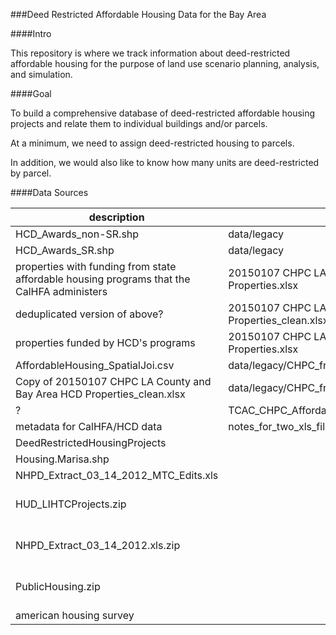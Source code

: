 ###Deed Restricted Affordable Housing Data for the Bay Area

####Intro

This repository is where we track information about deed-restricted affordable housing for the purpose of land use scenario planning, analysis, and simulation. 

####Goal

To build a comprehensive database of deed-restricted affordable housing projects and relate them to individual buildings and/or parcels. 

At a minimum, we need to assign deed-restricted housing to parcels. 

In addition, we would also like to know how many units are deed-restricted by parcel.

####Data Sources

description|filename|path|date|contact|link
------|----|----|----|----|--------
|HCD_Awards_non-SR.shp|data/legacy||mike|
|HCD_Awards_SR.shp|data/legacy||mike|
properties with funding from state affordable housing programs that the CalHFA administers|20150107 CHPC LA County and Bay Area CalHFA Properties.xlsx|data/legacy/CHPC_fr_Pedro|1/7/15|pedro|
deduplicated version of above?|20150107 CHPC LA County and Bay Area CalHFA Properties_clean.xlsx|data/legacy/CHPC_fr_Pedro|1/7/15|pedro|
properties funded by HCD's programs|20150107 CHPC LA County and Bay Area HCD Properties.xlsx|data/legacy/CHPC_fr_Pedro|1/7/15|pedro|
|AffordableHousing_SpatialJoi.csv|data/legacy/CHPC_fr_Pedro||pedro|
|Copy of 20150107 CHPC LA County and Bay Area HCD Properties_clean.xlsx|data/legacy/CHPC_fr_Pedro||pedro|
?|TCAC_CHPC_AffordableHousingData_Full010215.xlsx|data/legacy/CHPC_fr_Pedro||pedro|
metadata for CalHFA/HCD data|notes_for_two_xls_files.txt|data/legacy/CHPC_fr_Pedro||pedro|
|DeedRestrictedHousingProjects|||bobby|
|Housing.Marisa.shp|||marisa|
|NHPD_Extract_03_14_2012_MTC_Edits.xls|||tom|
|HUD_LIHTCProjects.zip|||mike|https://s3-us-west-2.amazonaws.com/deed-restricted-housing/HUD_LIHTCProjects.zip
|NHPD_Extract_03_14_2012.xls.zip|||mike|https://s3-us-west-2.amazonaws.com/deed-restricted-housing/NHPD_Extract_03_14_2012.xls.zip
|PublicHousing.zip|||mike|https://s3-us-west-2.amazonaws.com/deed-restricted-housing/PublicHousing.zip
american housing survey||||cynthia|
